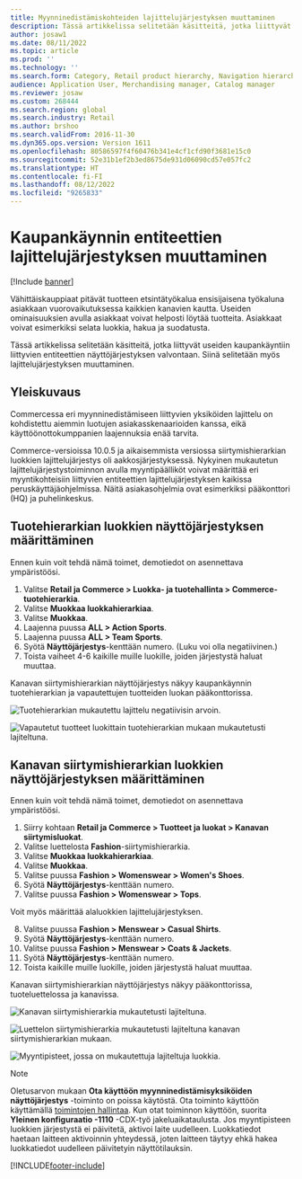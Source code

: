 ```yaml
---
title: Myynninedistämiskohteiden lajittelujärjestyksen muuttaminen
description: Tässä artikkelissa selitetään käsitteitä, jotka liittyvät useiden kaupankäyntiin liittyvien entiteettien näyttöjärjestyksen valvontaan Dynamics 365 Commercessa.
author: josaw1
ms.date: 08/11/2022
ms.topic: article
ms.prod: ''
ms.technology: ''
ms.search.form: Category, Retail product hierarchy, Navigation hierarchy
audience: Application User, Merchandising manager, Catalog manager
ms.reviewer: josaw
ms.custom: 268444
ms.search.region: global
ms.search.industry: Retail
ms.author: brshoo
ms.search.validFrom: 2016-11-30
ms.dyn365.ops.version: Version 1611
ms.openlocfilehash: 80586597f4f60476b341e4cf1cfd90f3681e15c0
ms.sourcegitcommit: 52e31b1ef2b3ed8675de931d06090cd57e057fc2
ms.translationtype: HT
ms.contentlocale: fi-FI
ms.lasthandoff: 08/12/2022
ms.locfileid: "9265833"
---
```

# <a name="change-the-sort-order-for-merchandising-entities"></a>Kaupankäynnin entiteettien lajittelujärjestyksen muuttaminen


[!Include [banner](includes/banner.md)]

Vähittäiskauppiaat pitävät tuotteen etsintätyökalua ensisijaisena työkaluna asiakkaan vuorovaikutuksessa kaikkien kanavien kautta. Useiden ominaisuuksien avulla asiakkaat voivat helposti löytää tuotteita. Asiakkaat voivat esimerkiksi selata luokkia, hakua ja suodatusta.

Tässä artikkelissa selitetään käsitteitä, jotka liittyvät useiden kaupankäyntiin liittyvien entiteettien näyttöjärjestyksen valvontaan. Siinä selitetään myös lajittelujärjestyksen muuttaminen.

## <a name="overview"></a>Yleiskuvaus

Commercessa eri myynninedistämiseen liittyvien yksiköiden lajittelu on kohdistettu aiemmin luotujen asiakasskenaarioiden kanssa, eikä käyttöönottokumppanien laajennuksia enää tarvita.

Commerce-versioissa 10.0.5 ja aikaisemmista versiossa siirtymishierarkian luokkien lajittelujärjestys oli aakkosjärjestyksessä. Nykyinen mukautetun lajittelujärjestystoiminnon avulla myyntipäälliköt voivat määrittää eri myyntikohteisiin liittyvien entiteettien lajittelujärjestyksen kaikissa peruskäyttäjäohjelmissa. Näitä asiakasohjelmia ovat esimerkiksi pääkonttori (HQ) ja puhelinkeskus.

## <a name="configure-the-display-order-for-categories-in-the-product-hierarchy"></a>Tuotehierarkian luokkien näyttöjärjestyksen määrittäminen

Ennen kuin voit tehdä nämä toimet, demotiedot on asennettava ympäristöösi.

1. Valitse **Retail ja Commerce \> Luokka- ja tuotehallinta \> Commerce-tuotehierarkia**.
2. Valitse **Muokkaa luokkahierarkiaa**.
3. Valitse **Muokkaa**.
4. Laajenna puussa **ALL \> Action Sports**.
5. Laajenna puussa **ALL \> Team Sports**.
6. Syötä **Näyttöjärjestys**-kenttään numero. (Luku voi olla negatiivinen.)
7. Toista vaiheet 4-6 kaikille muille luokille, joiden järjestystä haluat muuttaa.

Kanavan siirtymishierarkian näyttöjärjestys näkyy kaupankäynnin tuotehierarkian ja vapautettujen tuotteiden luokan pääkonttorissa.

![Tuotehierarkian mukautettu lajittelu negatiivisin arvoin.](./media/RetailProductHierarchyCustomSortedWithNegativeValues.png)

![Vapautetut tuotteet luokittain tuotehierarkian mukaan mukautetusti lajiteltuna.](./media/ReleasedProductsByCategoryCustomSortedBasedOnRetailProductHierarchy.png)

## <a name="configure-the-display-order-for-categories-in-the-channel-navigation-hierarchy"></a>Kanavan siirtymishierarkian luokkien näyttöjärjestyksen määrittäminen

Ennen kuin voit tehdä nämä toimet, demotiedot on asennettava ympäristöösi.

1. Siirry kohtaan **Retail ja Commerce \> Tuotteet ja luokat \> Kanavan siirtymisluokat**.
2. Valitse luettelosta **Fashion**-siirtymishierarkia.
3. Valitse **Muokkaa luokkahierarkiaa**.
4. Valitse **Muokkaa**.
5. Valitse puussa **Fashion \> Womenswear \> Women's Shoes**.
6. Syötä **Näyttöjärjestys**-kenttään numero.
7. Valitse puussa **Fashion \> Womenswear \> Tops**.

Voit myös määrittää alaluokkien lajittelujärjestyksen.

8. Valitse puussa **Fashion \> Menswear \> Casual Shirts**.
9. Syötä **Näyttöjärjestys**-kenttään numero.
10. Valitse puussa **Fashion \> Menswear \> Coats & Jackets**.
11. Syötä **Näyttöjärjestys**-kenttään numero.
12. Toista kaikille muille luokille, joiden järjestystä haluat muuttaa.

Kanavan siirtymishierarkian näyttöjärjestys näkyy pääkonttorissa, tuoteluettelossa ja kanavissa.

![Kanavan siirtymishierarkia mukautetusti lajiteltuna.](./media/ChannelNavCustomSorted.png)

![Luettelon siirtymishierarkia mukautetusti lajiteltuna kanavan siirtymishierarkian mukaan.](./media/CatalogNavHierarchyCustomSortedBasedOnChannelNav.png)

![Myyntipisteet, jossa on mukautettuja lajiteltuja luokkia.](./media/POSChannelCategoriesCustomSorted.png)

> [!NOTE]
> Oletusarvon mukaan **Ota käyttöön myynninedistämisyksiköiden näyttöjärjestys** -toiminto on poissa käytöstä. Ota toiminto käyttöön käyttämällä [toimintojen hallintaa](../fin-ops-core/fin-ops/get-started/feature-management/feature-management-overview.md). Kun otat toiminnon käyttöön, suorita **Yleinen konfiguraatio -1110** -CDX-työ jakeluaikataulusta.
> Jos myyntipisteen luokkien järjestystä ei päivitetä, aktivoi laite uudelleen. Luokkatiedot haetaan laitteen aktivoinnin yhteydessä, joten laitteen täytyy ehkä hakea luokkatiedot uudelleen päivitetyin näyttötilauksin. 

[!INCLUDE[footer-include](../includes/footer-banner.md)]
